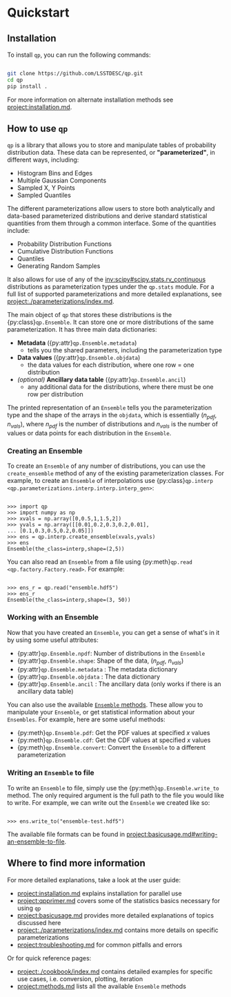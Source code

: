 # Quickstart

## Installation

To install `qp`, you can run the following commands:

```bash

git clone https://github.com/LSSTDESC/qp.git
cd qp
pip install .

```

For more information on alternate installation methods see <project:installation.md>.

## How to use `qp`

`qp` is a library that allows you to store and manipulate tables of probability distribution data. These data can be represented, or **"parameterized"**, in different ways, including:

- Histogram Bins and Edges
- Multiple Gaussian Components
- Sampled X, Y Points
- Sampled Quantiles

The different parameterizations allow users to store both analytically and data-based parameterized distributions and derive standard statistical quantities from them through a common interface. Some of the quantities include:

- Probability Distribution Functions
- Cumulative Distribution Functions
- Quantiles
- Generating Random Samples

It also allows for use of any of the <inv:scipy#scipy.stats.rv_continuous> distributions as parameterization types under the `qp.stats` module. For a full list of supported parameterizations and more detailed explanations, see <project:./parameterizations/index.md>.

The main object of `qp` that stores these distributions is the {py:class}`qp.Ensemble`. It can store one or more distributions of the same parameterization. It has three main data dictionaries:

- **Metadata** ({py:attr}`qp.Ensemble.metadata`)
  - tells you the shared parameters, including the parameterization type
- **Data values** ({py:attr}`qp.Ensemble.objdata`)
  - the data values for each distribution, where one row = one distribution
- _(optional)_ **Ancillary data table** ({py:attr}`qp.Ensemble.ancil`)
  - any additional data for the distributions, where there must be one row per distribution

The printed representation of an `Ensemble` tells you the parameterization type and the shape of the arrays in the `objdata`, which is essentially ($n_{pdf}$, $n_{vals}$), where $n_{pdf}$ is the number of distributions and $n_{vals}$ is the number of values or data points for each distribution in the `Ensemble`.

### Creating an Ensemble

To create an `Ensemble` of any number of distributions, you can use the `create_ensemble` method of any of the existing parameterization classes. For example, to create an `Ensemble` of interpolations use {py:class}`qp.interp <qp.parameterizations.interp.interp.interp_gen>`:

```{doctest}

>>> import qp
>>> import numpy as np
>>> xvals = np.array([0,0.5,1,1.5,2])
>>> yvals = np.array([[0.01,0.2,0.3,0.2,0.01],
... [0.1,0.3,0.5,0.2,0.05]])
>>> ens = qp.interp.create_ensemble(xvals,yvals)
>>> ens
Ensemble(the_class=interp,shape=(2,5))
```

You can also read an `Ensemble` from a file using {py:meth}`qp.read <qp.factory.Factory.read>`. For example:

```{doctest}

>>> ens_r = qp.read("ensemble.hdf5")
>>> ens_r
Ensemble(the_class=interp,shape=(3, 50))

```

### Working with an Ensemble

Now that you have created an `Ensemble`, you can get a sense of what's in it by using some useful attributes:

- {py:attr}`qp.Ensemble.npdf`: Number of distributions in the `Ensemble`
- {py:attr}`qp.Ensemble.shape`: Shape of the data, ($n_{pdf}$, $n_{vals}$)
- {py:attr}`qp.Ensemble.metadata` : The metadata dictionary
- {py:attr}`qp.Ensemble.objdata` : The data dictionary
- {py:attr}`qp.Ensemble.ancil` : The ancillary data (only works if there is an ancillary data table)

You can also use the available [`Ensemble` methods](methods.md). These allow you to manipulate your `Ensemble`, or get statistical information about your `Ensembles`. For example, here are some useful methods:

- {py:meth}`qp.Ensemble.pdf`: Get the PDF values at specified $x$ values
- {py:meth}`qp.Ensemble.cdf`: Get the CDF values at specified $x$ values
- {py:meth}`qp.Ensemble.convert`: Convert the `Ensemble` to a different parameterization

### Writing an `Ensemble` to file

To write an `Ensemble` to file, simply use the {py:meth}`qp.Ensemble.write_to` method. The only required argument is the full path to the file you would like to write. For example, we can write out the `Ensemble` we created like so:

```{doctest}

>>> ens.write_to("ensemble-test.hdf5")

```

The available file formats can be found in <project:basicusage.md#writing-an-ensemble-to-file>.

## Where to find more information

For more detailed explanations, take a look at the user guide:

- <project:installation.md> explains installation for parallel use
- <project:qpprimer.md> covers some of the statistics basics necessary for using `qp`
- <project:basicusage.md> provides more detailed explanations of topics discussed here
- <project:./parameterizations/index.md> contains more details on specific parameterizations
- <project:troubleshooting.md> for common pitfalls and errors

Or for quick reference pages:

- <project:./cookbook/index.md> contains detailed examples for specific use cases, i.e. conversion, plotting, iteration
- <project:methods.md> lists all the available `Ensemble` methods
